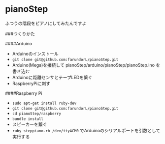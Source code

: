 pianoStep
=========

ふつうの階段をピアノにしてみたんですよ


###つくりかた

####Arduino
- Arduinoのインストール
- `git clone git@github.com:farundorL/pianoStep.git`
- Arduino(Mega)を接続して pianoStep/arduino/pianoStep/pianoStep.ino を書き込む
- Arduinoに距離センサとテープLEDを繋ぐ
- RaspberryPiに刺す

####Raspberry Pi
- `sudo apt-get install ruby-dev`
- `git clone git@github.com:farundorL/pianoStep.git`
- `cd pianoStep/raspberry`
- `bundle install`
- スピーカーを繋ぐ
- `ruby steppiano.rb /dev/ttyACM0` でArduinoのシリアルポートを引数として実行する
